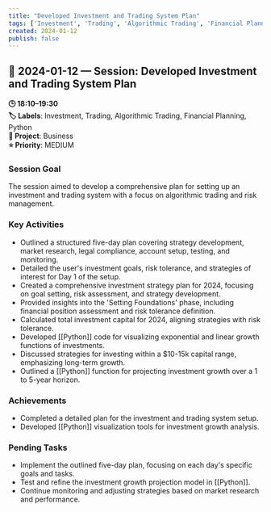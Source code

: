 ```yaml
---
title: "Developed Investment and Trading System Plan"
tags: ['Investment', 'Trading', 'Algorithmic Trading', 'Financial Planning', 'Python']
created: 2024-01-12
publish: false
---
```


## 📅 2024-01-12 — Session: Developed Investment and Trading System Plan

**🕒 18:10–19:30**  
**🏷️ Labels**: Investment, Trading, Algorithmic Trading, Financial Planning, Python  
**📂 Project**: Business  
**⭐ Priority**: MEDIUM  


### Session Goal
The session aimed to develop a comprehensive plan for setting up an investment and trading system with a focus on algorithmic trading and risk management.

### Key Activities
- Outlined a structured five-day plan covering strategy development, market research, legal compliance, account setup, testing, and monitoring.
- Detailed the user's investment goals, risk tolerance, and strategies of interest for Day 1 of the setup.
- Created a comprehensive investment strategy plan for 2024, focusing on goal setting, risk assessment, and strategy development.
- Provided insights into the 'Setting Foundations' phase, including financial position assessment and risk tolerance definition.
- Calculated total investment capital for 2024, aligning strategies with risk tolerance.
- Developed [[Python]] code for visualizing exponential and linear growth functions of investments.
- Discussed strategies for investing within a $10-15k capital range, emphasizing long-term growth.
- Outlined a [[Python]] function for projecting investment growth over a 1 to 5-year horizon.

### Achievements
- Completed a detailed plan for the investment and trading system setup.
- Developed [[Python]] visualization tools for investment growth analysis.

### Pending Tasks
- Implement the outlined five-day plan, focusing on each day's specific goals and tasks.
- Test and refine the investment growth projection model in [[Python]].
- Continue monitoring and adjusting strategies based on market research and performance.
